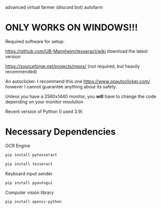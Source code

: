 advanced virtual farmer (discord bot) autofarm

# ONLY WORKS ON WINDOWS!!!


Required software for setup:

https://github.com/UB-Mannheim/tesseract/wiki download the latest version

https://sourceforge.net/projects/mpos/ (not required, but heavily recommended)

An autoclicker. I recommend this one https://www.opautoclicker.com/ however I cannot guarantee anything about its safety.

Unless you have a 2560x1440 monitor, you **will** have to change the code depending on your monitor resolution

Recent version of Python (I used 3.9)

# Necessary Dependencies

OCR Engine
```python
pip install pytesseract 
```
```python
pip install tesseract
```
Keyboard input sender
```python
pip install pyautogui
```
Computer vision library
```python
pip install opencv-python
```



